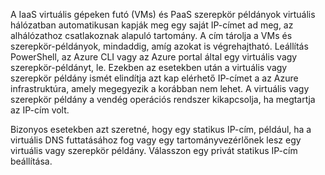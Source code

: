 A IaaS virtuális gépeken futó (VMs) és PaaS szerepkör példányok virtuális hálózatban automatikusan kapják meg egy saját IP-címet ad meg, az alhálózathoz csatlakoznak alapuló tartomány. A cím tárolja a VMs és szerepkör-példányok, mindaddig, amíg azokat is végrehajtható. Leállítás PowerShell, az Azure CLI vagy az Azure portal által egy virtuális vagy szerepkör-példányt, le. Ezekben az esetekben után a virtuális vagy szerepkör példány ismét elindítja azt kap elérhető IP-címet a az Azure infrastruktúra, amely megegyezik a korábban nem lehet. A virtuális vagy szerepkör példány a vendég operációs rendszer kikapcsolja, ha megtartja az IP-cím volt.  

Bizonyos esetekben azt szeretné, hogy egy statikus IP-cím, például, ha a virtuális DNS futtatásához fog vagy egy tartományvezérlőnek lesz egy virtuális vagy szerepkör példány. Válasszon egy privát statikus IP-cím beállítása.